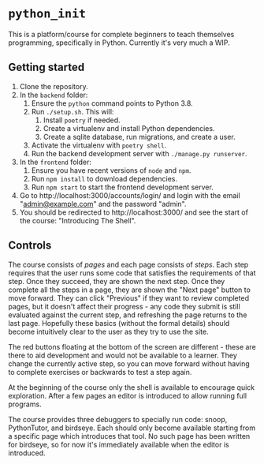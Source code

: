 # `python_init`

This is a platform/course for complete beginners to teach themselves programming, specifically in Python. Currently it's very much a WIP.

## Getting started

1. Clone the repository.
2. In the `backend` folder:
    1. Ensure the `python` command points to Python 3.8.
    2. Run `./setup.sh`. This will:
        1. Install `poetry` if needed.
        2. Create a virtualenv and install Python dependencies.
        3. Create a sqlite database, run migrations, and create a user.
    3. Activate the virtualenv with `poetry shell`.
    4. Run the backend development server with `./manage.py runserver`.
3. In the `frontend` folder:
    1. Ensure you have recent versions of `node` and `npm`.
    2. Run `npm install` to download dependencies.
    3. Run `npm start` to start the frontend development server.
4. Go to http://localhost:3000/accounts/login/ and login with the email "admin@example.com" and the password "admin".
5. You should be redirected to http://localhost:3000/ and see the start of the course: "Introducing The Shell".

## Controls

The course consists of *pages* and each page consists of *steps*. Each step requires that the user runs some code that satisfies the requirements of that step. Once they succeed, they are shown the next step. Once they complete all the steps in a page, they are shown the "Next page" button to move forward. They can click "Previous" if they want to review completed pages, but it doesn't affect their progress - any code they submit is still evaluated against the current step, and refreshing the page returns to the last page. Hopefully these basics (without the formal details) should become intuitively clear to the user as they try to use the site.

The red buttons floating at the bottom of the screen are different - these are there to aid development and would not be available to a learner. They change the currently active step, so you can move forward without having to complete exercises or backwards to test a step again.

At the beginning of the course only the shell is available to encourage quick exploration. After a few pages an editor is introduced to allow running full programs.

The course provides three debuggers to specially run code: snoop, PythonTutor, and birdseye. Each should only become available starting from a specific page which introduces that tool. No such page has been written for birdseye, so for now it's immediately available when the editor is introduced.
